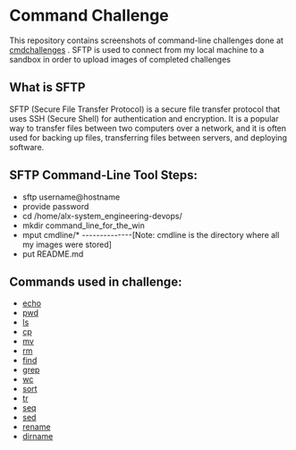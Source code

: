 # Command Challenge

This repository contains screenshots of command-line challenges done at
[cmdchallenges](https://cmdchallenge.com/) . SFTP is used to connect from my local machine to a sandbox in order to upload images of  completed challenges

## What is SFTP

SFTP (Secure File Transfer Protocol) is a secure file transfer protocol that uses SSH (Secure Shell) for authentication and encryption. It is a popular way to transfer files between two computers over a network, and it is often used for backing up files, transferring files between servers, and deploying software.

## SFTP Command-Line Tool Steps:

* sftp username@hostname
* provide password
* cd /home/alx-system_engineering-devops/
* mkdir command_line_for_the_win
* mput cmdline/*  --------------[Note: cmdline is the directory where all my images were stored]
* put README.md

## Commands used in challenge:

* [echo](https://linuxcommand.org/lc3_man_pages/echoh.html)
* [pwd](https://linuxcommand.org/lc3_man_pages/pwdh.html)
* [ls](https://linuxcommand.org/lc3_man_pages/ls1.html)
* [cp](https://linuxcommand.org/lc3_man_pages/cp1.html)
* [mv](https://linuxcommand.org/lc3_man_pages/mv1.html)
* [rm](https://linuxcommand.org/lc3_man_pages/rm1.html)
* [find](https://linuxcommand.org/lc3_man_pages/find1.html)
* [grep](https://linuxcommand.org/lc3_man_pages/grep1.html)
* [wc](https://linuxcommand.org/lc3_man_pages/wc1.html)
* [sort](https://linuxcommand.org/lc3_man_pages/sort1.html)
* [tr](https://linuxcommand.org/lc3_man_pages/tr1.html)
* [seq](https://linuxcommand.org/lc3_man_pages/seq1.html)
* [sed](https://linuxcommand.org/lc3_man_pages/sed1.html)
* [rename](https://man7.org/linux/man-pages/man1/rename.1.html)
* [dirname](https://linuxcommand.org/lc3_man_pages/dirname1.html)
